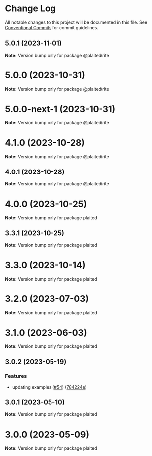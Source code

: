 # Change Log

All notable changes to this project will be documented in this file.
See [Conventional Commits](https://conventionalcommits.org) for commit guidelines.

## 5.0.1 (2023-11-01)

**Note:** Version bump only for package @plaited/rite





# 5.0.0 (2023-10-31)

**Note:** Version bump only for package @plaited/rite





# 5.0.0-next-1 (2023-10-31)

**Note:** Version bump only for package @plaited/rite





# 4.1.0 (2023-10-28)

**Note:** Version bump only for package @plaited/rite

## 4.0.1 (2023-10-28)

**Note:** Version bump only for package @plaited/rite

# 4.0.0 (2023-10-25)

**Note:** Version bump only for package plaited

## 3.3.1 (2023-10-25)

**Note:** Version bump only for package plaited

# 3.3.0 (2023-10-14)

**Note:** Version bump only for package plaited

# 3.2.0 (2023-07-03)

**Note:** Version bump only for package plaited

# 3.1.0 (2023-06-03)

**Note:** Version bump only for package plaited

## 3.0.2 (2023-05-19)

### Features

- updating examples ([#54](https://github.com/plaited/plaited/issues/54)) ([784224e](https://github.com/plaited/plaited/commit/784224ebb90ec1954f919632de379036c95d8ea0))

## 3.0.1 (2023-05-10)

**Note:** Version bump only for package plaited

# 3.0.0 (2023-05-09)

**Note:** Version bump only for package plaited
